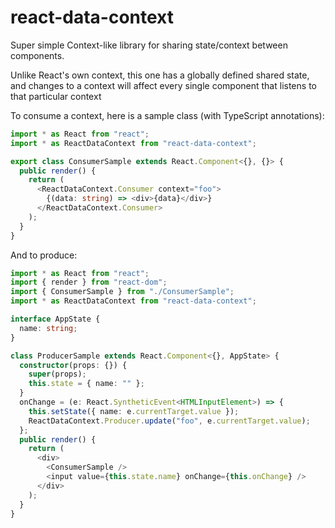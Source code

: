 # react-data-context

Super simple Context-like library for sharing state/context between components.

Unlike React's own context, this one has a globally defined shared state, and changes to a context will affect every single component that listens to that particular context

To consume a context, here is a sample class (with TypeScript annotations):

```typescript
import * as React from "react";
import * as ReactDataContext from "react-data-context";

export class ConsumerSample extends React.Component<{}, {}> {
  public render() {
    return (
      <ReactDataContext.Consumer context="foo">
        {(data: string) => <div>{data}</div>}
      </ReactDataContext.Consumer>
    );
  }
}
```

And to produce:
```typescript
import * as React from "react";
import { render } from "react-dom";
import { ConsumerSample } from "./ConsumerSample";
import * as ReactDataContext from "react-data-context";

interface AppState {
  name: string;
}

class ProducerSample extends React.Component<{}, AppState> {
  constructor(props: {}) {
    super(props);
    this.state = { name: "" };
  }
  onChange = (e: React.SyntheticEvent<HTMLInputElement>) => {
    this.setState({ name: e.currentTarget.value });
    ReactDataContext.Producer.update("foo", e.currentTarget.value);
  };
  public render() {
    return (
      <div>
        <ConsumerSample />
        <input value={this.state.name} onChange={this.onChange} />
      </div>
    );
  }
}
```